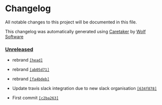 # Changelog

All notable changes to this project will be documented in this file.


This changelog was automatically generated using [Caretaker](https://github.com/DevelopersToolbox/caretaker) by [Wolf Software](https://github.com/WolfSoftware)

### [Unreleased](https://github.com/DevelopersToolbox/discordit/commits/master)

- rebrand [`[head]`](https://github.com/DevelopersToolbox/discordit/commit/)

- rebrand [`[ab05d71]`](https://github.com/DevelopersToolbox/discordit/commit/ab05d712e557b1340effada38314f24820d39176)

- rebrand [`[fa4bdeb]`](https://github.com/DevelopersToolbox/discordit/commit/fa4bdeb6af21484213eb1068ce5375a5bf133853)

- Update travis slack integration due to new slack organisation [`[634f878]`](https://github.com/DevelopersToolbox/discordit/commit/634f8785b96cc4fb6c7294d6e84c4d8453b14cae)

- First commit [`[c2ba263]`](https://github.com/DevelopersToolbox/discordit/commit/c2ba263dbb69074f01e36cb29962e434039495cd)

